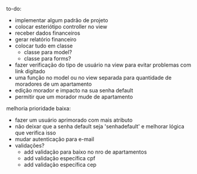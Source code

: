 to-do:
- implementar algum padrão de projeto
- colocar esteriótipo controller no view
- receber dados financeiros
- gerar relatório financeiro
- colocar tudo em classe
	+ classe para model?
	+ classe para forms?
- fazer verificação do tipo de usuário na view para evitar problemas com link digitado
- uma função no model ou no view separada para quantidade de moradores de um apartamento
- edição morador e impacto na sua senha default
- permitir que um morador mude de apartamento

melhoria prioridade baixa:
- fazer um usuário aprimorado com mais atributo
- não deixar que a senha default seja 'senhadefault' e melhorar lógica que verifica isso
- mudar autenticação para e-mail
- validações?
	- add validação para baixo no nro de apartamentos
	- add validação específica cpf
	- add validação específica cep
